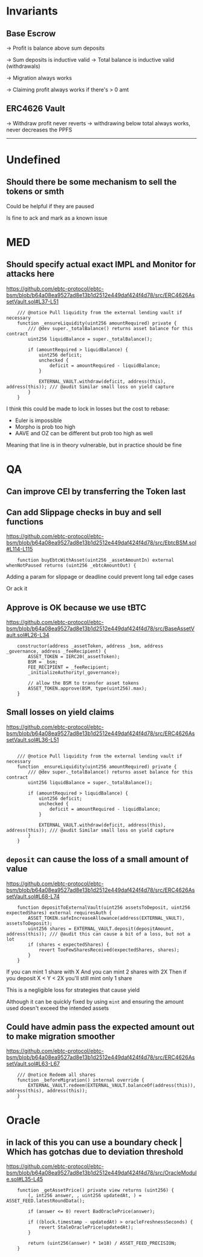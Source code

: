# Invariants

## Base Escrow

-> Profit is balance above sum deposits

-> Sum deposits is inductive valid
-> Total balance is inductive valid (withdrawals)

-> Migration always works

-> Claiming profit always works if there's > 0 amt

## ERC4626 Vault

-> Withdraw profit never reverts
-> withdrawing below total always works, never decreases the PPFS

-------------

# Undefined

## Should there be some mechanism to sell the tokens or smth

Could be helpful if they are paused

Is fine to ack and mark as a known issue

# MED

## Should specify actual exact IMPL and Monitor for attacks here

https://github.com/ebtc-protocol/ebtc-bsm/blob/b64a08ea9527ad8e13b1d2512e449daf424f4d78/src/ERC4626AssetVault.sol#L37-L51

```solidity
    /// @notice Pull liquidity from the external lending vault if necessary
    function _ensureLiquidity(uint256 amountRequired) private {
        /// @dev super._totalBalance() returns asset balance for this contract
        uint256 liquidBalance = super._totalBalance();

        if (amountRequired > liquidBalance) {
            uint256 deficit;
            unchecked {
                deficit = amountRequired - liquidBalance;
            }

            EXTERNAL_VAULT.withdraw(deficit, address(this), address(this)); /// @audit Similar small loss on yield capture
        }
    }

```

I think this could be made to lock in losses but the cost to rebase:
- Euler is impossible
- Morpho is prob too high
- AAVE and OZ can be different but prob too high as well

Meaning that line is in theory vulnerable, but in practice should be fine

# QA

## Can improve CEI by transferring the Token last

## Can add Slippage checks in buy and sell functions

https://github.com/ebtc-protocol/ebtc-bsm/blob/b64a08ea9527ad8e13b1d2512e449daf424f4d78/src/EbtcBSM.sol#L114-L115

```solidity
    function buyEbtcWithAsset(uint256 _assetAmountIn) external whenNotPaused returns (uint256 _ebtcAmountOut) {

```

Adding a param for slippage or deadline could prevent long tail edge cases

Or ack it

## Approve is OK because we use tBTC

https://github.com/ebtc-protocol/ebtc-bsm/blob/b64a08ea9527ad8e13b1d2512e449daf424f4d78/src/BaseAssetVault.sol#L26-L34

```solidity
    constructor(address _assetToken, address _bsm, address _governance, address _feeRecipient) {
        ASSET_TOKEN = IERC20(_assetToken);
        BSM = _bsm;
        FEE_RECIPIENT = _feeRecipient;
        _initializeAuthority(_governance);

        // allow the BSM to transfer asset tokens
        ASSET_TOKEN.approve(BSM, type(uint256).max);
    }
```

## Small losses on yield claims

https://github.com/ebtc-protocol/ebtc-bsm/blob/b64a08ea9527ad8e13b1d2512e449daf424f4d78/src/ERC4626AssetVault.sol#L36-L51

```solidity

    /// @notice Pull liquidity from the external lending vault if necessary
    function _ensureLiquidity(uint256 amountRequired) private {
        /// @dev super._totalBalance() returns asset balance for this contract
        uint256 liquidBalance = super._totalBalance();

        if (amountRequired > liquidBalance) {
            uint256 deficit;
            unchecked {
                deficit = amountRequired - liquidBalance;
            }

            EXTERNAL_VAULT.withdraw(deficit, address(this), address(this)); /// @audit Similar small loss on yield capture
        }
    }

```


## `deposit` can cause the loss of a small amount of value

https://github.com/ebtc-protocol/ebtc-bsm/blob/b64a08ea9527ad8e13b1d2512e449daf424f4d78/src/ERC4626AssetVault.sol#L68-L74

```solidity
    function depositToExternalVault(uint256 assetsToDeposit, uint256 expectedShares) external requiresAuth {
        ASSET_TOKEN.safeIncreaseAllowance(address(EXTERNAL_VAULT), assetsToDeposit);
        uint256 shares = EXTERNAL_VAULT.deposit(depositAmount, address(this)); /// @audit this can cause a bit of a loss, but not a lot
        if (shares < expectedShares) {
            revert TooFewSharesReceived(expectedShares, shares);
        }
    }
```

If you can mint 1 share with X
And you can mint 2 shares with 2X
Then if you deposit X < Y < 2X you'll still mint only 1 share

This is a negligible loss for strategies that cause yield

Although it can be quickly fixed by using `mint` and ensuring the amount used doesn't exceed the intended assets


## Could have admin pass the expected amount out to make migration smoother

https://github.com/ebtc-protocol/ebtc-bsm/blob/b64a08ea9527ad8e13b1d2512e449daf424f4d78/src/ERC4626AssetVault.sol#L63-L67

```solidity
    /// @notice Redeem all shares
    function _beforeMigration() internal override {
        EXTERNAL_VAULT.redeem(EXTERNAL_VAULT.balanceOf(address(this)), address(this), address(this));
    }

```


# Oracle

## in lack of this you can use a boundary check | Which has gotchas due to deviation threshold

https://github.com/ebtc-protocol/ebtc-bsm/blob/b64a08ea9527ad8e13b1d2512e449daf424f4d78/src/OracleModule.sol#L35-L45

```solidity
    function _getAssetPrice() private view returns (uint256) {
        (, int256 answer, , uint256 updatedAt, ) = ASSET_FEED.latestRoundData();

        if (answer <= 0) revert BadOraclePrice(answer);

        if ((block.timestamp - updatedAt) > oracleFreshnessSeconds) {
            revert StaleOraclePrice(updatedAt);
        }

        return (uint256(answer) * 1e18) / ASSET_FEED_PRECISION;
    }
```